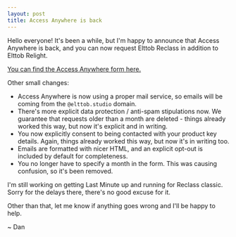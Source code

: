 ```yaml
---
layout: post
title: Access Anywhere is back
---
```


Hello everyone! It's been a while, but I'm happy to announce that Access Anywhere is back, and you can now request
Elttob Reclass in addition to Elttob Relight.

[You can find the Access Anywhere form here.](https://access-anywhere.elttob.studio)

Other small changes:

- Access Anywhere is now using a proper mail service, so emails will be coming from the `@elttob.studio` domain.
- There's more explicit data protection / anti-spam stipulations now. We guarantee that requests older than a month are
deleted - things already worked this way, but now it's explicit and in writing.
- You now explicitly consent to being contacted with your product key details. Again, things already worked this way,
but now it's in writing too.
- Emails are formatted with nicer HTML, and an explicit opt-out is included by default for completeness.
- You no longer have to specify a month in the form. This was causing confusion, so it's been removed.

I'm still working on getting Last Minute up and running for Reclass classic. Sorry for the delays there, there's no good
excuse for it.

Other than that, let me know if anything goes wrong and I'll be happy to help.

~ Dan
